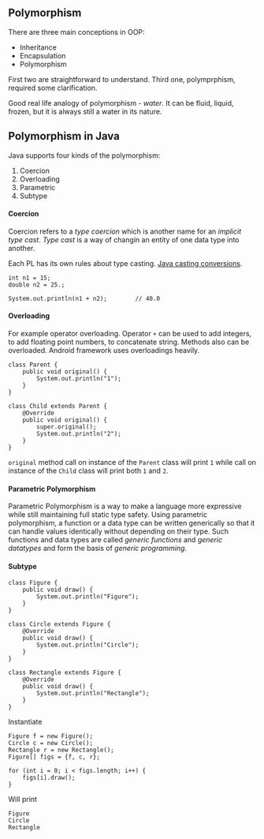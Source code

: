 ## Polymorphism
There are three main conceptions in OOP:

- Inheritance
- Encapsulation
- Polymorphism

First two are straightforward to understand. Third one, polymprphism, required some clarification.

Good real life analogy of polymorphism - *water*. It can be fluid, liquid, frozen, but it is always still a water in its nature.

## Polymorphism in Java
Java supports four kinds of the polymorphism:

1. Coercion
2. Overloading
3. Parametric
4. Subtype

#### Coercion
Coercion refers to a *type coercion* which is another name for an *implicit type cast*. *Type cast* is a way of changin an entity of one data type into another.

Each PL has its own rules about type casting. [Java casting conversions](https://docs.oracle.com/javase/specs/jls/se7/html/jls-5.html#jls-5.5).

```
int n1 = 15;
double n2 = 25.;

System.out.println(n1 + n2);        // 40.0
```

#### Overloading
For example operator overloading. Operator `+` can be used to add integers, to add floating point numbers, to concatenate string. Methods also can be overloaded. Android framework uses overloadings heavily.

```
class Parent {
    public void original() {
        System.out.println("1");
    }
}

class Child extends Parent {
    @Override
    public void original() {
        super.original();
        System.out.println("2");
    }
}
```

`original` method call on instance of the `Parent` class will print `1` while call on instance of the `Child` class will print both `1` and `2`.

#### Parametric Polymorphism
Parametric Polymorphism is a way to make a language more expressive while still maintaining full static type safety. Using parametric polymorphism, a function or a data type can be written generically so that it can handle values identically without depending on their type. Such functions and data types are called *generic functions* and *generic datatypes* and form the basis of *generic programming*.

#### Subtype

```
class Figure {
    public void draw() {
        System.out.println("Figure");
    }
}

class Circle extends Figure {
    @Override
    public void draw() {
        System.out.println("Circle");
    }
}

class Rectangle extends Figure {
    @Override
    public void draw() {
        System.out.println("Rectangle");
    }
}
```

Instantiate

```
Figure f = new Figure();
Circle c = new Circle();
Rectangle r = new Rectangle();
Figure[] figs = {f, c, r};

for (int i = 0; i < figs.length; i++) {
    figs[i].draw();
}
```

Will print

```
Figure
Circle
Rectangle
```
